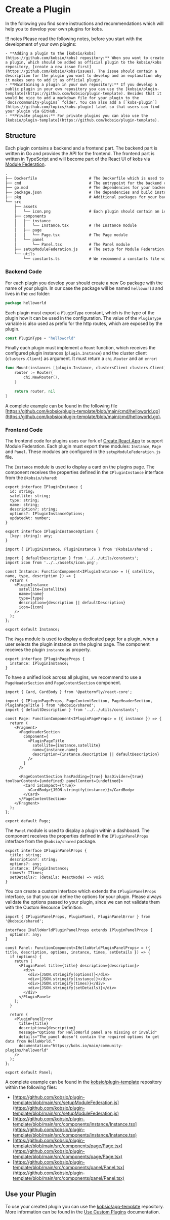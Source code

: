 # Create a Plugin

In the following you find some instructions and recommendations which will help you to develop your own plugins for kobs.

!!! notes
    Please read the following notes, before you start with the development of your own plugins:

    - **Adding a plugin to the [kobsio/kobs](https://github.com/kobsio/kobs) repository:** When you want to create a plugin, which should be added as official plugin to the kobsio/kobs repository, [create a new issue first](https://github.com/kobsio/kobs/issues). The issue should contain a description for the plugin you want to develop and an explanation why it makes sens to add it as official plugin.
    - **Maintaining a plugin in your own repository:** If you develop a public plugin in your own repository you can use the [kobsio/plugin-template](https://github.com/kobsio/plugin-template). Besides that it would be nice to add a markdown file for your plugin to the `docs/community-plugins` folder. You can also add a [`kobs-plugin`](https://github.com/topics/kobs-plugin) label so that users can find your plugin via GitHub.
    - **Private plugins:** For private plugins you can also use the [kobsio/plugin-template](https://github.com/kobsio/plugin-template).

## Structure

Each plugin contains a backend and a frontend part. The backend part is written in Go and provides the API for the frontend. The frontend part is written in TypeScript and will become part of the React UI of kobs via [Module Federation](https://webpack.js.org/concepts/module-federation/).

```txt
.
├── Dockerfile                       # The Dockerfile which is used to build and distribute the frontend assets for your plugin
├── cmd                              # The entrypoint for the backend code of your plugin
├── go.mod                           # The dependencies for your backend code
├── package.json                     # The dependencies and build instructions for your frontend code
├── pkg                              # Additional packages for your backend code
└── src
    ├── assets
    │   └── icon.png                 # Each plugin should contain an icon, which should be placed in the assets folder
    ├── components
    │   ├── instance
    │   │   └── Instance.tsx         # The Instance module
    │   ├── page
    │   │   └── Page.tsx             # The Page module
    │   └── panel
    │       └── Panel.tsx            # The Panel module
    ├── setupModuleFederation.js     # The setup for Module Federation, so that the plugin can be used within the frontend
    └── utils
        └── constants.ts             # We recommend a constants file with a default description for your plugin
```

### Backend Code

For each plugin you develop your should create a new Go package with the name of your plugin. In our case the package will be named `helloworld` and lives in the `cmd` folder:

```go
package helloworld
```

Each plugin must export a `PluginType` constant, which is the type of the plugin how it can be used in the configuration. The value of the `PluginType` variable is also used as prefix for the http routes, which are exposed by the plugin.

```go
const PluginType = "helloworld"
```

Finally each plugin must implement a `Mount` function, which receives the configured plugin instances (`plugin.Instance`) and the cluster client (`clusters.Client`) as argument. It must return a `chi.Router` and an `error`:

```go
func Mount(instances []plugin.Instance, clustersClient clusters.Client) (chi.Router, error) {
    router := Router{
        chi.NewRouter(),
    }

    return router, nil
}
```

A complete example can be found in the following file [https://github.com/kobsio/plugin-template/blob/main/cmd/helloworld.go](https://github.com/kobsio/plugin-template/blob/main/cmd/helloworld.go).

### Frontend Code

The frontend code for plugins uses our fork of [Create React App](https://github.com/kobsio/create-react-app/tree/add-support-for-module-federation) to support Module Federation. Each plugin must export three modules: `Instance`, `Page` and `Panel`. These modules are configured in the `setupModuleFederation.js` file.

The `Instance` module is used to display a card on the plugins page. The component receives the properties defined in the `IPluginInstance` interface from the `@kobsio/shared`:

```tsx
export interface IPluginInstance {
  id: string;
  satellite: string;
  type: string;
  name: string;
  description?: string;
  options?: IPluginInstanceOptions;
  updatedAt: number;
}

export interface IPluginInstanceOptions {
  [key: string]: any;
}
```

```tsx
import { IPluginInstance, PluginInstance } from '@kobsio/shared';

import { defaultDescription } from '../../utils/constants';
import icon from '../../assets/icon.png';

const Instance: FunctionComponent<IPluginInstance> = ({ satellite, name, type, description }) => {
  return (
    <PluginInstance
      satellite={satellite}
      name={name}
      type={type}
      description={description || defaultDescription}
      icon={icon}
    />
  );
};

export default Instance;
```

The `Page` module is used to display a dedicated page for a plugin, when a user selects the plugin instance on the plugins page. The component receives the plugin `instance` as property.

```tsx
export interface IPluginPageProps {
  instance: IPluginInstance;
}
```

To have a unified look across all plugins, we recommend to use a `PageHeaderSection` and `PageContentSection` component.

```tsx
import { Card, CardBody } from '@patternfly/react-core';

import { IPluginPageProps, PageContentSection, PageHeaderSection, PluginPageTitle } from '@kobsio/shared';
import { defaultDescription } from '../../utils/constants';

const Page: FunctionComponent<IPluginPageProps> = ({ instance }) => {
  return (
    <Fragment>
      <PageHeaderSection
        component={
          <PluginPageTitle
            satellite={instance.satellite}
            name={instance.name}
            description={instance.description || defaultDescription}
          />
        }
      />

      <PageContentSection hasPadding={true} hasDivider={true} toolbarContent={undefined} panelContent={undefined}>
        <Card isCompact={true}>
          <CardBody>{JSON.stringify(instance)}</CardBody>
        </Card>
      </PageContentSection>
    </Fragment>
  );
};

export default Page;
```

The `Panel` module is used to display a plugin within a dashboard. The component receives the properties defined in the `IPluginPanelProps` interface from the `@kobsio/shared` package.

```tsx
export interface IPluginPanelProps {
  title: string;
  description?: string;
  options?: any;
  instance: IPluginInstance;
  times?: ITimes;
  setDetails?: (details: ReactNode) => void;
}
```

You can create a custom interface which extends the `IPluginPanelProps` interface, so that you can define the options for your plugin. Please always validate the options passed to your plugin, since we can not validate them with the Custom Resource Definition.

```tsx
import { IPluginPanelProps, PluginPanel, PluginPanelError } from '@kobsio/shared';

interface IHelloWorldPluginPanelProps extends IPluginPanelProps {
  options?: any;
}

const Panel: FunctionComponent<IHelloWorldPluginPanelProps> = ({ title, description, options, instance, times, setDetails }) => {
  if (options) {
    return (
      <PluginPanel title={title} description={description}>
        <div>
          <div>{JSON.stringify(options)}</div>
          <div>{JSON.stringify(instance)}</div>
          <div>{JSON.stringify(times)}</div>
          <div>{JSON.stringify(setDetails)}</div>
        </div>
      </PluginPanel>
    );
  }

  return (
    <PluginPanelError
      title={title}
      description={description}
      message="Options for HelloWorld panel are missing or invalid"
      details="The panel doesn't contain the required options to get data from HelloWorld."
      documentation="https://kobs.io/main/community-plugins/helloworld"
    />
  );
};

export default Panel;
```

A complete example can be found in the [kobsio/plugin-template](https://github.com/kobsio/plugin-template) repository within the following files:

- [https://github.com/kobsio/plugin-template/blob/main/src/setupModuleFederation.js](https://github.com/kobsio/plugin-template/blob/main/src/setupModuleFederation.js)
- [https://github.com/kobsio/plugin-template/blob/main/src/components/instance/Instance.tsx](https://github.com/kobsio/plugin-template/blob/main/src/components/instance/Instance.tsx)
- [https://github.com/kobsio/plugin-template/blob/main/src/components/page/Page.tsx](https://github.com/kobsio/plugin-template/blob/main/src/components/page/Page.tsx)
- [https://github.com/kobsio/plugin-template/blob/main/src/components/panel/Panel.tsx](https://github.com/kobsio/plugin-template/blob/main/src/components/panel/Panel.tsx)

## Use your Plugin

To use your created plugin you can use the [kobsio/app-template](https://github.com/kobsio/app-template) repository. More information can be found in the [Use Custom Plugins](./use-custom-plugins.md) documentation.
